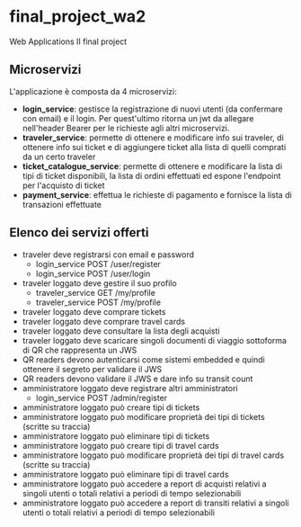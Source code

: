 # final_project_wa2
Web Applications II final project 

## Microservizi

L'applicazione è composta da 4 microservizi: 
* **login_service**: gestisce la registrazione di nuovi utenti (da confermare con email) e il login. Per quest'ultimo ritorna un jwt da allegare nell'header Bearer per le richieste agli altri microservizi.
* **traveler_service**: permette di ottenere e modificare info sui traveler, di ottenere info sui ticket e di aggiungere ticket alla lista di quelli comprati da un certo traveler
* **ticket_catalogue_service**: permette di ottenere e modificare la lista di tipi di ticket disponibili, la lista di ordini effettuati ed espone l'endpoint per l'acquisto di ticket
* **payment_service**: effettua le richieste di pagamento e fornisce la lista di transazioni effettuate

## Elenco dei servizi offerti

* traveler deve registrarsi con email e password
  * login_service POST /user/register
  * login_service POST /user/login
* traveler loggato deve gestire il suo profilo
  * traveler_service GET /my/profile
  * traveler_service POST /my/profile
* traveler loggato deve comprare tickets
* traveler loggato deve comprare travel cards
* traveler loggato deve consultare la lista degli acquisti
* traveler loggato deve scaricare singoli documenti di viaggio sottoforma di QR che rappresenta un JWS
* QR readers devono autenticarsi come sistemi embedded e quindi ottenere il segreto per validare il JWS
* QR readers devono validare il JWS e dare info su transit count
* amministratore loggato deve registrare altri amministratori
  * login_service POST /admin/register
* amministratore loggato può creare tipi di tickets
* amministratore loggato può modificare proprietà dei tipi di tickets (scritte su traccia)
* amministratore loggato può eliminare tipi di tickets
* amministratore loggato può creare tipi di travel cards
* amministratore loggato può modificare proprietà dei tipi di travel cards (scritte su traccia)
* amministratore loggato può eliminare tipi di travel cards
* amministratore loggato può accedere a report di acquisti relativi a singoli utenti o totali relativi a periodi di tempo selezionabili
* amministratore loggato può accedere a report di transiti relativi a singoli utenti o totali relativi a periodi di tempo selezionabili
